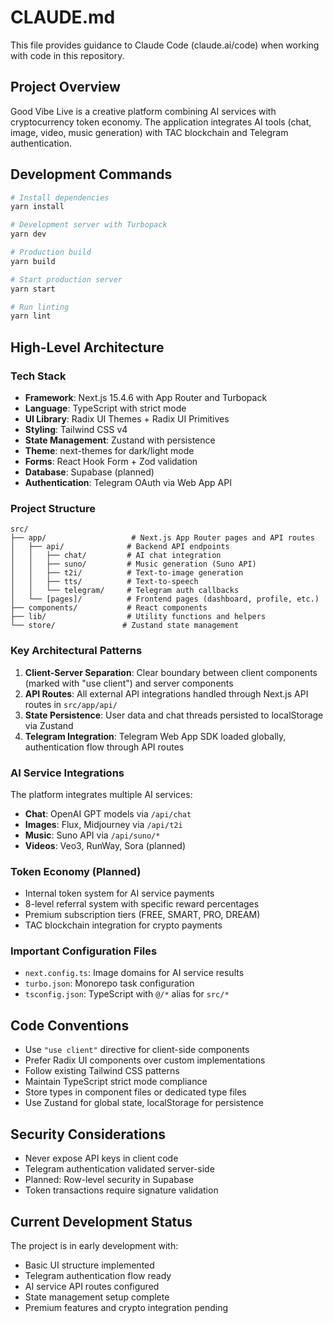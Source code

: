 # CLAUDE.md

This file provides guidance to Claude Code (claude.ai/code) when working with code in this repository.

## Project Overview

Good Vibe Live is a creative platform combining AI services with cryptocurrency token economy. The application integrates AI tools (chat, image, video, music generation) with TAC blockchain and Telegram authentication.

## Development Commands

```bash
# Install dependencies
yarn install

# Development server with Turbopack
yarn dev

# Production build
yarn build

# Start production server
yarn start

# Run linting
yarn lint
```

## High-Level Architecture

### Tech Stack
- **Framework**: Next.js 15.4.6 with App Router and Turbopack
- **Language**: TypeScript with strict mode
- **UI Library**: Radix UI Themes + Radix UI Primitives
- **Styling**: Tailwind CSS v4
- **State Management**: Zustand with persistence
- **Theme**: next-themes for dark/light mode
- **Forms**: React Hook Form + Zod validation
- **Database**: Supabase (planned)
- **Authentication**: Telegram OAuth via Web App API

### Project Structure

```
src/
├── app/                   # Next.js App Router pages and API routes
│   ├── api/              # Backend API endpoints
│   │   ├── chat/         # AI chat integration
│   │   ├── suno/         # Music generation (Suno API)
│   │   ├── t2i/          # Text-to-image generation
│   │   ├── tts/          # Text-to-speech
│   │   └── telegram/     # Telegram auth callbacks
│   └── [pages]/          # Frontend pages (dashboard, profile, etc.)
├── components/           # React components
├── lib/                  # Utility functions and helpers
└── store/               # Zustand state management
```

### Key Architectural Patterns

1. **Client-Server Separation**: Clear boundary between client components (marked with "use client") and server components
2. **API Routes**: All external API integrations handled through Next.js API routes in `src/app/api/`
3. **State Persistence**: User data and chat threads persisted to localStorage via Zustand
4. **Telegram Integration**: Telegram Web App SDK loaded globally, authentication flow through API routes

### AI Service Integrations

The platform integrates multiple AI services:
- **Chat**: OpenAI GPT models via `/api/chat`
- **Images**: Flux, Midjourney via `/api/t2i`
- **Music**: Suno API via `/api/suno/*`
- **Videos**: Veo3, RunWay, Sora (planned)

### Token Economy (Planned)

- Internal token system for AI service payments
- 8-level referral system with specific reward percentages
- Premium subscription tiers (FREE, SMART, PRO, DREAM)
- TAC blockchain integration for crypto payments

### Important Configuration Files

- `next.config.ts`: Image domains for AI service results
- `turbo.json`: Monorepo task configuration
- `tsconfig.json`: TypeScript with `@/*` alias for `src/*`

## Code Conventions

- Use `"use client"` directive for client-side components
- Prefer Radix UI components over custom implementations
- Follow existing Tailwind CSS patterns
- Maintain TypeScript strict mode compliance
- Store types in component files or dedicated type files
- Use Zustand for global state, localStorage for persistence

## Security Considerations

- Never expose API keys in client code
- Telegram authentication validated server-side
- Planned: Row-level security in Supabase
- Token transactions require signature validation

## Current Development Status

The project is in early development with:
- Basic UI structure implemented
- Telegram authentication flow ready
- AI service API routes configured
- State management setup complete
- Premium features and crypto integration pending